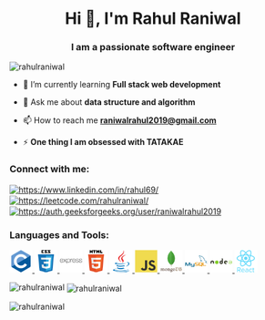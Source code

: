 <h1 align="center">Hi 👋, I'm Rahul Raniwal</h1>
<h3 align="center">I am a passionate software engineer</h3>

<p align="left"> <img src="https://komarev.com/ghpvc/?username=rahulraniwal&label=Profile%20views&color=0e75b6&style=flat" alt="rahulraniwal" /> </p>

- 🌱 I’m currently learning **Full stack web development**

- 💬 Ask me about **data structure and algorithm**

- 📫 How to reach me **raniwalrahul2019@gmail.com**

- ⚡ **One thing I am obsessed with TATAKAE**

<h3 align="left">Connect with me:</h3>
<p align="left">
<a href="https://www.linkedin.com/in/rahul69/" target="blank"><img align="center" src="https://raw.githubusercontent.com/rahuldkjain/github-profile-readme-generator/master/src/images/icons/Social/linked-in-alt.svg" alt="https://www.linkedin.com/in/rahul69/" height="30" width="40" /></a>
<a href="https://leetcode.com/rahulraniwal/" target="blank"><img align="center" src="https://raw.githubusercontent.com/rahuldkjain/github-profile-readme-generator/master/src/images/icons/Social/leet-code.svg" alt="https://leetcode.com/rahulraniwal/" height="30" width="40" /></a>
<a href="https://auth.geeksforgeeks.org/user/https://auth.geeksforgeeks.org/user/raniwalrahul2019" target="blank"><img align="center" src="https://raw.githubusercontent.com/rahuldkjain/github-profile-readme-generator/master/src/images/icons/Social/geeks-for-geeks.svg" alt="https://auth.geeksforgeeks.org/user/raniwalrahul2019" height="30" width="40" /></a>
</p>

<h3 align="left">Languages and Tools:</h3>
<p align="left"> <a href="https://www.cprogramming.com/" target="_blank" rel="noreferrer"> <img src="https://raw.githubusercontent.com/devicons/devicon/master/icons/c/c-original.svg" alt="c" width="40" height="40"/> </a> <a href="https://www.w3schools.com/css/" target="_blank" rel="noreferrer"> <img src="https://raw.githubusercontent.com/devicons/devicon/master/icons/css3/css3-original-wordmark.svg" alt="css3" width="40" height="40"/> </a> <a href="https://expressjs.com" target="_blank" rel="noreferrer"> <img src="https://raw.githubusercontent.com/devicons/devicon/master/icons/express/express-original-wordmark.svg" alt="express" width="40" height="40"/> </a> <a href="https://www.w3.org/html/" target="_blank" rel="noreferrer"> <img src="https://raw.githubusercontent.com/devicons/devicon/master/icons/html5/html5-original-wordmark.svg" alt="html5" width="40" height="40"/> </a> <a href="https://www.java.com" target="_blank" rel="noreferrer"> <img src="https://raw.githubusercontent.com/devicons/devicon/master/icons/java/java-original.svg" alt="java" width="40" height="40"/> </a> <a href="https://developer.mozilla.org/en-US/docs/Web/JavaScript" target="_blank" rel="noreferrer"> <img src="https://raw.githubusercontent.com/devicons/devicon/master/icons/javascript/javascript-original.svg" alt="javascript" width="40" height="40"/> </a> <a href="https://www.mongodb.com/" target="_blank" rel="noreferrer"> <img src="https://raw.githubusercontent.com/devicons/devicon/master/icons/mongodb/mongodb-original-wordmark.svg" alt="mongodb" width="40" height="40"/> </a> <a href="https://www.mysql.com/" target="_blank" rel="noreferrer"> <img src="https://raw.githubusercontent.com/devicons/devicon/master/icons/mysql/mysql-original-wordmark.svg" alt="mysql" width="40" height="40"/> </a> <a href="https://nodejs.org" target="_blank" rel="noreferrer"> <img src="https://raw.githubusercontent.com/devicons/devicon/master/icons/nodejs/nodejs-original-wordmark.svg" alt="nodejs" width="40" height="40"/> </a> <a href="https://reactjs.org/" target="_blank" rel="noreferrer"> <img src="https://raw.githubusercontent.com/devicons/devicon/master/icons/react/react-original-wordmark.svg" alt="react" width="40" height="40"/> </a> </p>

<p><img align="left" src="https://github-readme-stats.vercel.app/api/top-langs?username=rahulraniwal&show_icons=true&locale=en&layout=compact" alt="rahulraniwal" /></p>

<p>&nbsp;<img align="center" src="https://github-readme-stats.vercel.app/api?username=rahulraniwal&show_icons=true&locale=en" alt="rahulraniwal" /></p>

<p><img align="center" src="https://github-readme-streak-stats.herokuapp.com/?user=rahulraniwal&" alt="rahulraniwal" /></p>
